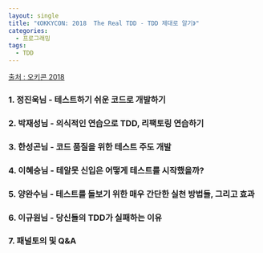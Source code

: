 ```yaml
---
layout: single
title: "《OKKYCON: 2018  The Real TDD - TDD 제대로 알기》"
categories: 
  - 프로그래밍
tags:
  - TDD
---
```


[출처 : 오키콘 2018](https://okky.kr/article/538114)

### 1. 정진욱님 - 테스트하기 쉬운 코드로 개발하기
### 2. 박재성님 - 의식적인 연습으로 TDD, 리팩토링 연습하기
### 3. 한성곤님 - 코드 품질을 위한 테스트 주도 개발
### 4. 이혜승님 - 테알못 신입은 어떻게 테스트를 시작했을까?
### 5. 양완수님 - 테스트를 돌보기 위한 매우 간단한 실천 방법들, 그리고 효과
### 6. 이규원님 - 당신들의 TDD가 실패하는 이유
### 7. 패널토의 및 Q&A

